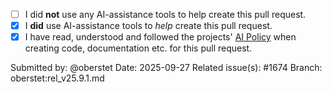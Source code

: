 - [ ] I did **not** use any AI-assistance tools to help create this pull request.
- [x] I **did** use AI-assistance tools to *help* create this pull request.
- [x] I have read, understood and followed the projects' [AI Policy](https://github.com/crossbario/autobahn-python/blob/main/AI_POLICY.md) when creating code, documentation etc. for this pull request.

Submitted by: @oberstet
Date: 2025-09-27
Related issue(s): #1674
Branch: oberstet:rel_v25.9.1.md
